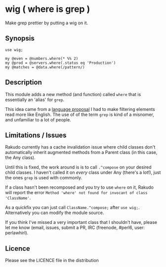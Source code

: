 # wig ( where is grep ) 

Make grep prettier by putting a wig on it.

## Synopsis

```perl6
use wig;

my @even = @numbers.where(* %% 2)
my @prod = @servers.where(.status eq 'Production')
my @matches = @data.where(/pattern/)
```

## Description

This module adds a new method (and function) called `where` that is essentially an 'alias' for `grep`.

This idea came from a [language proposal](https://gist.github.com/0racle/ea0523759e2da15758d4) I had to make filtering elements read more like English. The use of of the term `grep` is kind of a misnomer, and unfamiliar to a lot of people. 

## Limitations / Issues

Rakudo currently has a cache invalidation issue where child classes don't automatically inherit augmented methods from a Parent class (in this case, the Any class).

Until this is fixed, the work around is is to call `.^compose` on your desired child classes. I haven't called it on _every_ class under Any (there's a lot!), just the ones `grep` is used with commonly. 

If a class hasn't been recomposed and you try to use `where` on it, Rakudo will report the error `Method 'where' not found for invocant of class 'ClassName'`.

As a quickfix you can just call `ClassName.^compose;` after `use wig;`. Alternatively you can modify the module source.

If you think I've missed a very important class that I shouldn't have, please let me know (email, issues, submit a PR, IRC (freenode, #perl6, user: perlawhirl).

## Licence

Please see the LICENCE file in the distribution

